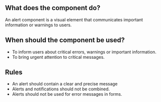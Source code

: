 ## What does the component do?
An alert component is a visual element that communicates important information or warnings to users.

## When should the component be used?
* To inform users about critical errors, warnings or important information.
* To bring urgent attention to critical messages.

## Rules
* An alert should contain a clear and precise message
* Alerts and notifications should not be combined.
* Alerts should not be used for error messages in forms.